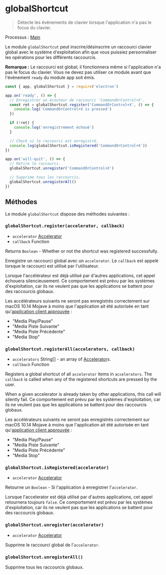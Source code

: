 # globalShortcut

> Détecte les événements de clavier lorsque l'application n'a pas le focus du clavier.

Processus : [Main](../glossary.md#main-process)

Le module `globalShortcut` peut inscrire/désinscrire un raccourci clavier global avec le système d'exploitation afin que vous puissiez personnaliser les opérations pour les différents raccourcis.

**Remarque :** Le raccourci est global; il fonctionnera même si l'application n'a pas le focus du clavier. Vous ne devez pas utiliser ce module avant que l'événement `ready` du module app soit émis.

```javascript
const { app, globalShortcut } = require('electron')

app.on('ready', () => {
  // Enregistrer un écouteur de raccourci 'CommandOrControl+X'.
  const ret = globalShortcut.register('CommandOrControl+X', () => {
    console.log('CommandOrControl+X is pressed')
  })

  if (!ret) {
    console.log('enregistrement échoué')
  }

  // Check si le raccourci est enregistré.
  console.log(globalShortcut.isRegistered('CommandOrControl+X'))
})

app.on('will-quit', () => {
  // Retire le raccourci.
  globalShortcut.unregister('CommandOrControl+X')

  // Supprime tous les raccourcis.
  globalShortcut.unregisterAll()
})
```

## Méthodes

Le module `globalShortcut` dispose des méthodes suivantes :

### `globalShortcut.register(accelerator, callback)`

* `accelerator` [Accelerator](accelerator.md)
* `callback` Function

Returns `Boolean` - Whether or not the shortcut was registered successfully.

Enregistre un raccourci global avec un `accelerator`. Le `callback` est appelé lorsque le raccourci est utilisé par l'utilisateur.

Lorsque l'accélérateur est déjà utilisé par d'autres applications, cet appel échouera silencieusement. Ce comportement est prévu par les systèmes d'exploitation, car ils ne veulent pas que les applications se battent pour des raccourcis globaux.

Les accélérateurs suivants ne seront pas enregistrés correctement sur macOS 10.14 Mojave à moins que l'application ait été autorisée en tant qu'[application client approuvée](https://developer.apple.com/library/archive/documentation/Accessibility/Conceptual/AccessibilityMacOSX/OSXAXTestingApps.html) :

* "Media Play/Pause"
* "Media Piste Suivante"
* "Media Piste Précédente"
* "Media Stop"

### `globalShortcut.registerAll(accelerators, callback)`

* `accelerators` String[] - an array of [Accelerator](accelerator.md)s.
* `callback` Function

Registers a global shortcut of all `accelerator` items in `accelerators`. The `callback` is called when any of the registered shortcuts are pressed by the user.

When a given accelerator is already taken by other applications, this call will silently fail. Ce comportement est prévu par les systèmes d'exploitation, car ils ne veulent pas que les applications se battent pour des raccourcis globaux.

Les accélérateurs suivants ne seront pas enregistrés correctement sur macOS 10.14 Mojave à moins que l'application ait été autorisée en tant qu'[application client approuvée](https://developer.apple.com/library/archive/documentation/Accessibility/Conceptual/AccessibilityMacOSX/OSXAXTestingApps.html) :

* "Media Play/Pause"
* "Media Piste Suivante"
* "Media Piste Précédente"
* "Media Stop"

### `globalShortcut.isRegistered(accelerator)`

* `accelerator` [Accelerator](accelerator.md)

Retourne un `Boolean` - Si l'application à enregistrer l'`accelerator`.

Lorsque l'accelerator est déjà utilisé par d'autres applications, cet appel retournera toujours `false`. Ce comportement est prévu par les systèmes d'exploitation, car ils ne veulent pas que les applications se battent pour des raccourcis globaux.

### `globalShortcut.unregister(accelerator)`

* `accelerator` [Accelerator](accelerator.md)

Supprime le raccourci global de l'`accelerator`.

### `globalShortcut.unregisterAll()`

Supprime tous les raccourcis globaux.